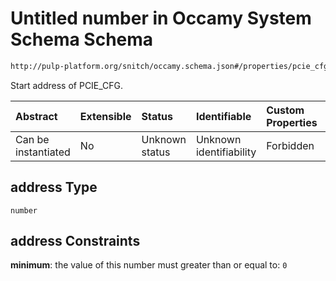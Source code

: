 # Untitled number in Occamy System Schema Schema

```txt
http://pulp-platform.org/snitch/occamy.schema.json#/properties/pcie_cfg/address
```

Start address of PCIE_CFG.

| Abstract            | Extensible | Status         | Identifiable            | Custom Properties | Additional Properties | Access Restrictions | Defined In                                                       |
| :------------------ | :--------- | :------------- | :---------------------- | :---------------- | :-------------------- | :------------------ | :--------------------------------------------------------------- |
| Can be instantiated | No         | Unknown status | Unknown identifiability | Forbidden         | Allowed               | none                | [occamy.schema.json*](occamy.schema.json "open original schema") |

## address Type

`number`

## address Constraints

**minimum**: the value of this number must greater than or equal to: `0`
